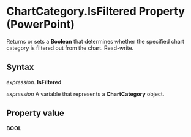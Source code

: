 
# ChartCategory.IsFiltered Property (PowerPoint)

Returns or sets a  **Boolean** that determines whether the specified chart category is filtered out from the chart. Read-write.


## Syntax

 _expression_. **IsFiltered**

 _expression_ A variable that represents a **ChartCategory** object.


## Property value

 **BOOL**


